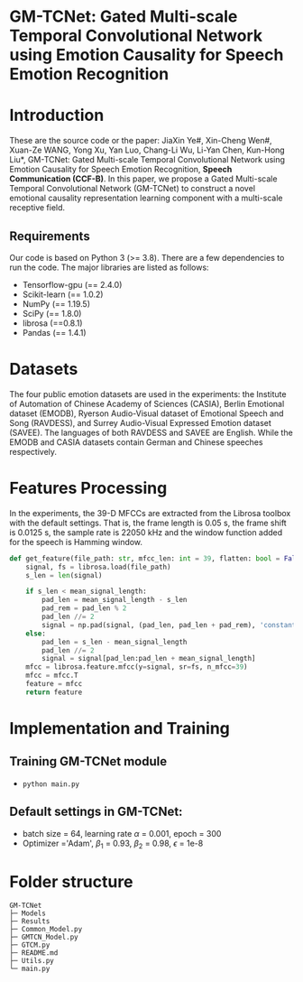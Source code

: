 # GM-TCNet: Gated Multi-scale Temporal Convolutional Network using Emotion Causality for Speech Emotion Recognition


# Introduction

These are the source code or the paper: JiaXin Ye#, Xin-Cheng Wen#, Xuan-Ze WANG, Yong Xu, Yan Luo, Chang-Li Wu, Li-Yan Chen, Kun-Hong Liu*, GM-TCNet: Gated Multi-scale Temporal Convolutional Network using Emotion Causality for Speech Emotion Recognition, **Speech Communication (CCF-B)**. 
In this paper, we propose a Gated Multi-scale Temporal Convolutional Network (GM-TCNet) to construct a novel emotional causality representation learning component with a multi-scale receptive field. 

## Requirements

Our code is based on Python 3 (>= 3.8). There are a few dependencies to run the code. The major libraries are listed as follows:

* Tensorflow-gpu (== 2.4.0)
* Scikit-learn (== 1.0.2)
* NumPy (== 1.19.5)
* SciPy (== 1.8.0)
* librosa (==0.8.1)
* Pandas (== 1.4.1)

# Datasets

The four public emotion datasets are used in the experiments: the Institute of Automation of Chinese Academy of Sciences (CASIA), Berlin Emotional dataset (EMODB), Ryerson Audio-Visual dataset of Emotional Speech and Song (RAVDESS), and Surrey Audio-Visual Expressed Emotion dataset (SAVEE). The languages of both RAVDESS and SAVEE are English. While the EMODB and CASIA datasets contain German and Chinese speeches respectively.

# Features Processing

In the experiments, the 39-D MFCCs are extracted from the Librosa toolbox with the default settings. That is, the frame length is 0.05 s, the frame shift is 0.0125 s, the sample rate is 22050 kHz and the window function added for the speech is Hamming window. 

```python
def get_feature(file_path: str, mfcc_len: int = 39, flatten: bool = False):
    signal, fs = librosa.load(file_path)
    s_len = len(signal)

    if s_len < mean_signal_length:
        pad_len = mean_signal_length - s_len
        pad_rem = pad_len % 2
        pad_len //= 2
        signal = np.pad(signal, (pad_len, pad_len + pad_rem), 'constant', constant_values = 0)
    else:
        pad_len = s_len - mean_signal_length
        pad_len //= 2
        signal = signal[pad_len:pad_len + mean_signal_length]
    mfcc = librosa.feature.mfcc(y=signal, sr=fs, n_mfcc=39)
    mfcc = mfcc.T
    feature = mfcc
    return feature
```

# Implementation and Training

## Training GM-TCNet module

- ``python main.py``

## Default settings in GM-TCNet:

* batch size = 64, learning rate $\alpha$ = 0.001, epoch = 300
* Optimizer ='Adam', $\beta_1$ = 0.93, $\beta_2$ = 0.98, $\epsilon$ = 1e-8

# Folder structure

```
GM-TCNet
├─ Models
├─ Results
├─ Common_Model.py
├─ GMTCN_Model.py
├─ GTCM.py
├─ README.md
├─ Utils.py
└─ main.py
```
